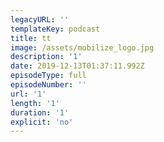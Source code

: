 ```yaml
---
legacyURL: ''
templateKey: podcast
title: tt
image: /assets/mobilize_logo.jpg
description: '1'
date: 2019-12-13T01:37:11.992Z
episodeType: full
episodeNumber: ''
url: '1'
length: '1'
duration: '1'
explicit: 'no'
---
```


